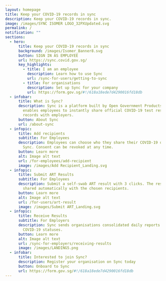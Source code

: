 ```yaml
---
layout: homepage
title: Keep your COVID-19 records in sync
description: Keep your COVID-19 records in sync.
image: /images/SYNC ISOMER LOGO_32PXUpdated.svg
permalink: /
notification: ""
sections:
  - hero:
      title: Keep your COVID-19 records in sync
      background: /images/Isomer_Banner8.svg
      button: SIGN IN AS EMPLOYEE
      url: https://sync.covid.gov.sg/
      key_highlights:
        - title: I am an employee
          description: Learn how to use Sync
          url: /sync-for-users/getting-to-sync
        - title: For organisations
          description: Set up Sync for your company
          url: https://form.gov.sg/#!/618a18ede7d4290016fd18db
  - infobar:
      title: What is Sync?
      description: Sync is a platform built by Open Government Products & MOH that
        enables employees to instantly share official COVID-19 test results and
        records with employers.
      button: About Sync
      url: /about-sync
  - infopic:
      title: Add recipients
      subtitle: For Employees
      description: Employees can choose who they share their COVID-19 data with on
        Sync. Consent can be revoked at any time.
      button: Learn more
      alt: Image alt text
      url: /for-employees/add-recipient
      image: /images/Add Recipient_Landing.svg
  - infopic:
      title: Submit ART Results
      subtitle: For Employees
      description: Submit a self-swab ART result with 3 clicks. The results will be
        shared automatically with the chosen recipients.
      button: Learn more
      alt: Image alt text
      url: /for-users/art-result
      image: /images/Submit ART_Landing.svg
  - infopic:
      title: Receive Results
      subtitle: For Employers
      description: Sync sends organisations consolidated daily reports of employees'
        COVID-19 statuses.
      button: Learn more
      alt: Image alt text
      url: /sync-for-employers/receiving-results
      image: /images/LANDING5.png
  - infobar:
      title: Interested to join Sync?
      description: Register your organisation on Sync today
      button: Onboard to Sync
      url: https://form.gov.sg/#!/618a18ede7d4290016fd18db
---
```

